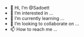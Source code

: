 - 👋 Hi, I’m @Sadoett
- 👀 I’m interested in ...
- 🌱 I’m currently learning ...
- 💞️ I’m looking to collaborate on ...
- 📫 How to reach me ...

<!---
Sadoett/Sadoett is a ✨ special ✨ repository because its `README.md` (this file) appears on your GitHub profile.
You can click the Preview link to take a look at your changes.
--->
